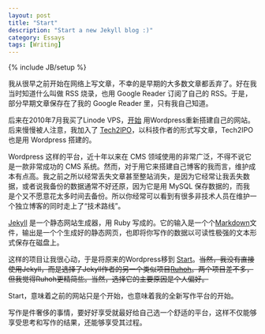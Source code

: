 ```yaml
---
layout: post
title: "Start"
description: "Start a new Jekyll blog :)"
category: Essays
tags: [Writing]
---
```

{% include JB/setup %}

我从很早之前开始在网络上写文章，不幸的是早期的大多数文章都丢弃了。好在我当时知道什么叫做 RSS 烧录，也用 Google Reader 订阅了自己的 RSS。于是，部分早期文章保存在了我的 Google Reader 里，只有我自己知道。

后来在2010年7月我买了Linode VPS，[开始](http://www.start.helishi.net/archives/linode-vps/) 用Wordpress重新搭建自己的网站。后来慢慢被人注意，我加入了 [Tech2IPO](http://tech2ipo.com/author/174)，以科技作者的形式写文章，Tech2IPO 也是用 Wordpress 搭建的。

Wordpress 这样的平台，近十年以来在 CMS 领域使用的非常广泛，不得不说它是一款非常成功的 CMS 系统。然而，对于用它来搭建自己博客的我而言，维护成本有点高。我之前之所以经常丢失文章甚至整站消失，是因为它经常让我丢失数据，或者说我备份的数据通常不好还原，因为它是用 MySQL 保存数据的，而我是个又不愿意花太多时间去备份。所以你经常可以看到有很多非技术人员在维护一个独立博客的同时走上了“技术路线”。

[Jekyll](https://github.com/mojombo/jekyll) 是一个静态网站生成器，用 Ruby 写成的。它的输入是一个个[Markdown](http://daringfireball.net/projects/markdown/)文件，输出是一个个生成好的静态网页，也即将你写作的数据以可读性极强的文本形式保存在磁盘上。

这样的项目让我很心动，于是将原来的Wordpress移到 [Start](http://www.start.helishi.net)。~~当然，我没有直接使用Jekyll，而是选择了Jekyll作者的另一个类似项目[Ruhoh](http://www.ruhoh.com)。两个项目差不多，但我觉得Ruhoh更精简些。当然，选择它的主要原因是个人偏好。~~

Start，意味着之前的网站只是个开始，也意味着我的全新写作平台的开始。

写作是件奢侈的事情，要好好享受就最好给自己选一个舒适的平台，这样不仅能够享受思考和写作的结果，还能够享受其过程。
